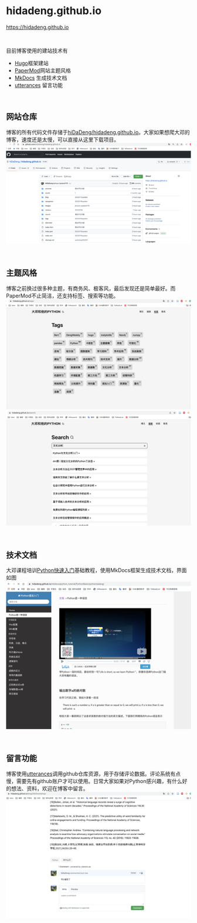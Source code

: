 # hidadeng.github.io
https://hidadeng.github.io

<br>

目前博客使用的建站技术有

- [Hugo](https://github.com/gohugoio/hugo)框架建站
- [PaperMod](https://github.com/adityatelange/hugo-PaperMod)网站主题风格
- [MkDocs](https://github.com/mkdocs/mkdocs) 生成技术文档
- [utterances](https://github.com/utterance/utterances) 留言功能

<br>

## 网站仓库

博客的所有代码文件存储于[hiDaDeng/hidadeng.github.io](https://github.com/hiDaDeng/hidadeng.github.io)。大家如果想爬大邓的博客，速度还是太慢，可以直接从这里下载项目。
![](blog/BlogComments/img/github.png)

<br>

## 主题风格

博客之前换过很多种主题，有商务风、极客风，最后发现还是简单最好。而PaperMod不止简洁，还支持标签、搜索等功能。
![](blog/BlogComments/img/标签.png)
![](blog/BlogComments/img/搜索.png)

<br>

## 技术文档

大邓课程培训[Python快速入门](https://hidadeng.github.io/mkdocs/python_tutorial/)基础教程，使用MkDocs框架生成技术文档，界面如图
![](blog/BlogComments/img/python_tutorial.png)

<br>

## 留言功能

博客使用[utterances](https://github.com/utterance/utterances)调用github仓库资源，用于存储评论数据。评论系统有点慢，需要先有github账户才可以使用。日常大家如果对Python感兴趣，有什么好的想法、资料，欢迎在博客中留言。
![](blog/BlogComments/img/留言.png)


